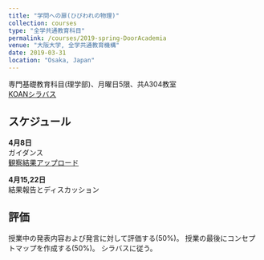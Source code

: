 ```yaml
---
title: "学問への扉(ひびわれの物理)"
collection: courses
type: "全学共通教育科目"
permalink: /courses/2019-spring-DoorAcademia
venue: "大阪大学, 全学共通教育機構"
date: 2019-03-31
location: "Osaka, Japan"
---
```


専門基礎教育科目(理学部)、月曜日5限、共A304教室  
[KOANシラバス](https://koan.osaka-u.ac.jp/campusweb/campussquare.do?_flowExecutionKey=_cE99F1037-A2CB-EE6D-7CDA-3211D5A67933_kC31288BC-6DEB-D572-A495-BA1CCE823636)
    

スケジュール
-----
<!-- br 相当は スペース2個分 -->
**4月8日**  
ガイダンス  
[観察結果アップロード](https://www.cle.osaka-u.ac.jp/webapps/blackboard/execute/displayIndividualContent?mode=reset&content_id=_435436_1&course_id=_12839_1)

**4月15,22日**  
結果報告とディスカッション

評価
---
授業中の発表内容および発言に対して評価する(50%)。
授業の最後にコンセプトマップを作成する(50%)。
シラバスに従う。

